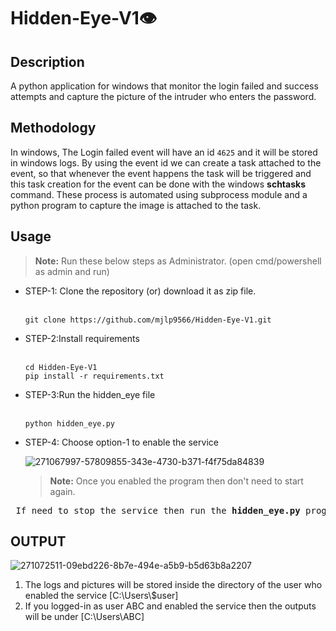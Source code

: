 # Hidden-Eye-V1👁️



<h2>Description</h2>
A python application for windows that monitor the login failed and success attempts and capture the picture of the intruder who  enters the password.

<h2>Methodology</h2>

In windows, The Login failed event will have an id `4625` and it will be stored in windows logs. By using the event id we can create a task attached to the event, so that whenever the event happens the task will be triggered and this task creation for the event can be done with the windows <b>schtasks</b> command. These process is automated using subprocess module and a python program to capture the image is attached to the task.

<h2>Usage</h2>

> <b>Note:</b> Run these below steps as Administrator. (open cmd/powershell as admin and run)

<ul>
  <li>STEP-1: Clone the repository (or) download it as zip file.
    <br><br>
    
  ```
  git clone https://github.com/mjlp9566/Hidden-Eye-V1.git
  ```
  
  </li>
  
  <li>STEP-2:Install requirements
  <br><br>

   ``` 
   cd Hidden-Eye-V1
   pip install -r requirements.txt
   ```
  </li>

  <li>STEP-3:Run the hidden_eye file
  <br><br>
    
  ```
  python hidden_eye.py
  ```
  </li>

  <li>STEP-4: Choose option-1 to enable the service

   ![271067997-57809855-343e-4730-b371-f4f75da84839](https://github.com/mjlp9566/Hidden-Eye-V1/assets/55002003/bb073101-4930-4894-ba86-ef2da01f087a)


  
  > <b>Note:</b> Once you enabled the program then don't need to start again.
    
  </li>
</ul>

<pre> If need to stop the service then run the <b>hidden_eye.py</b> program again and choose the second option.</pre>

<h2>OUTPUT</h2>

![271072511-09ebd226-8b7e-494e-a5b9-b5d63b8a2207](https://github.com/mjlp9566/Hidden-Eye-V1/assets/55002003/041ab259-4899-47d4-b648-2e5c6bacb27f)


<ol>
<li>The logs and pictures will be stored inside the directory of the user  who enabled the service [C:\Users\$user]</li>
<li>If you logged-in as user ABC and enabled the service then the outputs will be under [C:\Users\ABC]</li>
</ol>



